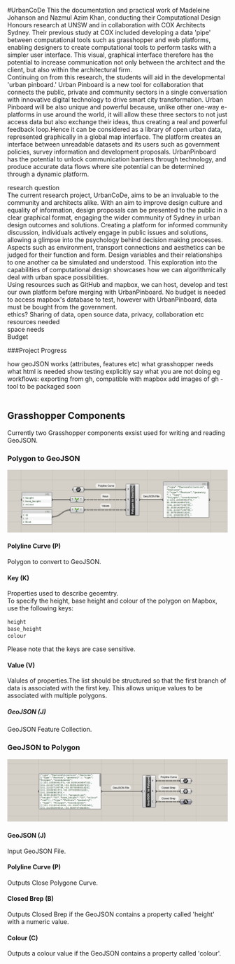 #UrbanCoDe
This the documentation and practical work of Madeleine Johanson and Nazmul Azim Khan, conducting their Computational  Design Honours research at UNSW and in collaboration with COX Architects Sydney.  Their previous study at COX included developing a data 'pipe' between computational tools such as grasshopper and web platforms, enabling designers to create computational tools to perform tasks with a simpler user interface. This visual, graphical interface therefore has the potential to  increase communication not only between the architect and the client, but also within the architectural firm. <br>
Continuing on from this research, the students will aid in the developmental 'urban pinboard.' Urban Pinboard is a new tool for collaboration that connects the public, private and community sectors in a single conversation with innovative digital technology to drive smart city transformation. Urban Pinboard will be also unique and powerful because, unlike other one-way e-platforms in use around the world, it will allow these three sectors to not just access data but also exchange their ideas, thus creating a real and powerful feedback loop.Hence it can be considered as a library of open urban data, represented graphically in a global map interface. The platform creates an interface between unreadable datasets and its users such as government policies, survey information and development proposals. UrbanPinboard has the potential to unlock communication barriers through technology, and produce accurate data flows where site potential can be determined through a dynamic platform.<br>

research question <br>
The current research project, UrbanCoDe, aims to be an invaluable to the community and architects alike. With an aim to improve design culture and equality of information, design proposals can be presented to the public in a clear graphical format, engaging the wider community of Sydney in urban design outcomes and solutions. Creating a platform for informed community discussion,  individuals  actively engage in public issues and solutions, allowing  a glimpse into the psychology behind decision making processes. Aspects such as environment, transport connections and aesthetics can be judged for their function and form.  Design variables and their relationships to one another ca be simulated and understood. This exploration into the capabilities of computational design showcases how we can algorithmically deal with urban space possibilities.
<br>
Using resources such as GitHub and mapbox, we can host, develop and test our own platform before merging with UrbanPinboard. No budget is needed to access mapbox's database to test, however with UrbanPinboard,  data must be bought from the government. <br>
ethics? Sharing of data, open source data, privacy, collaboration etc <br>
resources needed <br>
space needs <br>
Budget <br>

###Project Progress 

how geoJSON works (attributes, features etc)
what grasshopper needs
what html is needed
show testing
explicitly say what you are not doing
eg workflows: exporting from gh, compatible with mapbox
add images of gh - tool to be packaged soon <br><br>


## Grasshopper Components
Currently two Grasshopper components exsist used for writing and reading GeoJSON.
### Polygon to GeoJSON 
![Alt text](/PolygonJSON.png)
#### Polyline Curve (P)
Polygon to convert to GeoJSON.
#### Key (K)
Properties used to describe geoemtry.
<br>
To specify the height, base height and colour of the polygon on Mapbox, use the following keys:

    height
    base_height
    colour 
Please note that the keys are case sensitive.

#### Value (V)
Valules of properties.The list should be structured so that the first branch of data is associated with the first key. This allows unique values to be associated with multiple polygons.

##### GeoJSON (J)
GeoJSON Feature Collection.


### GeoJSON to Polygon
![Alt text](/JSONPolygon.png)
#### GeoJSON (J)
Input GeoJSON File.
#### Polyline Curve (P)
Outputs Close Polygone Curve.
#### Closed Brep (B)
Outputs Closed Brep if the GeoJSON contains a property called 'height' with a numeric value.
#### Colour (C)
Outputs a colour value if the GeoJSON contains a property called 'colour'.

